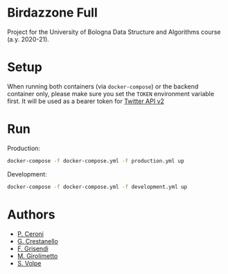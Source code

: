# Birdazzone Full

Project for the University of Bologna Data Structure and Algorithms course
(a.y. 2020-21).

# Setup

When running both containers (via `docker-compose`) or the backend container
only, please make sure you set the `TOKEN` environment variable first. It will
be used as a bearer token for [Twitter API
v2](https://developer.twitter.com/en/support/twitter-api/v2)

# Run

Production:

```bash
docker-compose -f docker-compose.yml -f production.yml up
```

Development:

```bash
docker-compose -f docker-compose.yml -f development.yml up
```

# Authors

- [P. Ceroni](https://github.com/pazero)
- [G. Crestanello](https://github.com/crestaa)
- [F. Grisendi](https://github.com/fedegri)
- [M. Girolimetto](https://github.com/specialfish9)
- [S. Volpe](https://github.com/foxyseta)
